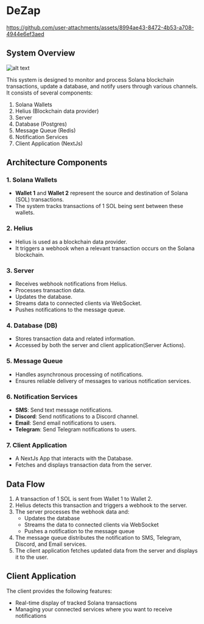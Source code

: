 # DeZap


https://github.com/user-attachments/assets/8994ae43-8472-4b53-a708-4944e6ef3aed



## System Overview
![alt text](DeZap-Arch.png)

This system is designed to monitor and process Solana blockchain transactions, update a database, and notify users through various channels. It consists of several components:

1. Solana Wallets
2. Helius (Blockchain data provider)
3. Server
4. Database (Postgres)
5. Message Queue (Redis)
6. Notification Services 
7. Client Application (NextJs)

## Architecture Components

### 1. Solana Wallets
- **Wallet 1** and **Wallet 2** represent the source and destination of Solana (SOL) transactions.
- The system tracks transactions of 1 SOL being sent between these wallets.

### 2. Helius
- Helius is used as a blockchain data provider.
- It triggers a webhook when a relevant transaction occurs on the Solana blockchain.

### 3. Server
- Receives webhook notifications from Helius.
- Processes transaction data.
- Updates the database.
- Streams data to connected clients via WebSocket.
- Pushes notifications to the message queue.

### 4. Database (DB)
- Stores transaction data and related information.
- Accessed by both the server and client application(Server Actions).

### 5. Message Queue
- Handles asynchronous processing of notifications.
- Ensures reliable delivery of messages to various notification services.

### 6. Notification Services
- **SMS**: Send text message notifications.
- **Discord**: Send notifications to a Discord channel.
- **Email**: Send email notifications to users.
- **Telegram**: Send Telegram notifications to users.

### 7. Client Application
- A NextJs App that interacts with the Database.
- Fetches and displays transaction data from the server.

## Data Flow

1. A transaction of 1 SOL is sent from Wallet 1 to Wallet 2.
2. Helius detects this transaction and triggers a webhook to the server.
3. The server processes the webhook data and:
   - Updates the database
   - Streams the data to connected clients via WebSocket
   - Pushes a notification to the message queue
4. The message queue distributes the notification to SMS, Telegram, Discord, and Email services.
5. The client application fetches updated data from the server and displays it to the user.


## Client Application

The client provides the following features:
- Real-time display of tracked Solana transactions
- Managing your connected services where you want to receive notifications


